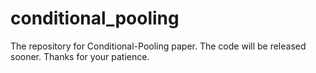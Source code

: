 # conditional_pooling
The repository for Conditional-Pooling paper. The code will be released sooner. Thanks for your patience.
